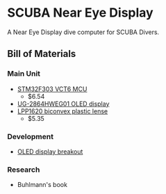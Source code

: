 # SCUBA Near Eye Display

A Near Eye Display dive computer for SCUBA Divers.

## Bill of Materials

### Main Unit
- [STM32F303 VCT6 MCU](http://www.digikey.com/product-detail/en/stmicroelectronics/STM32F303VCT6/497-13233-ND/3598127)
    - $6.54
- [UG-2864HWEG01 OLED display](https://cdn-shop.adafruit.com/datasheets/UG-2864HSWEG01.pdf)
- [LPP1620 biconvex plastic lense](http://www.knightoptical.com/stock/optical-components/uvvisnir-optics/lenses/plastic-lenses/plastic-lenses-singlets/plastic-lens-1600mm-dia-2000mm-fl-biconvex/)
    - $5.35

### Development
- [OLED display breakout](http://www.digikey.com/product-detail/en/adafruit-industries-llc/326/1528-1220-ND/5353680)

### Research
- Buhlmann's book
